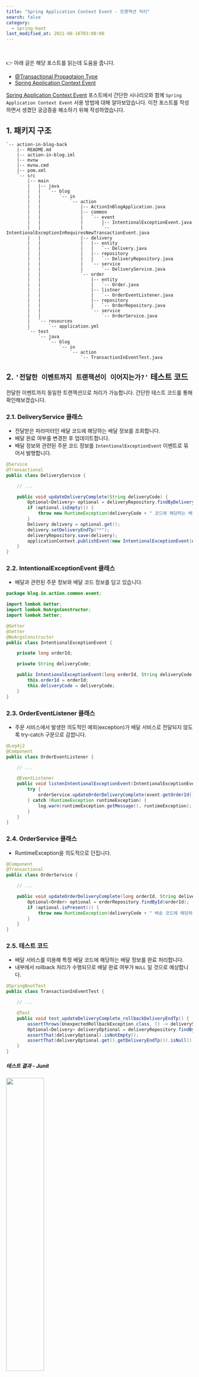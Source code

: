 ```yaml
---
title: "Spring Application Context Event - 트랜잭션 처리"
search: false
category:
  - spring-boot
last_modified_at: 2021-08-16T03:00:00
---
```


<br>

👉 아래 글은 해당 포스트를 읽는데 도움을 줍니다.
- [@Transactional Propagtaion Type][transactional-propagation-type-link]
- [Spring Application Context Event][spring-application-context-event-link]

[Spring Application Context Event][spring-application-context-event-link] 포스트에서 간단한 시나리오와 함께 `Spring Application Context Event` 사용 방법에 대해 알아보았습니다. 
이전 포스트를 작성하면서 생겼던 궁금증을 해소하기 위해 작성하였습니다. 

## 1. 패키지 구조

```
`-- action-in-blog-back
    |-- README.md
    |-- action-in-blog.iml
    |-- mvnw
    |-- mvnw.cmd
    |-- pom.xml
    `-- src
        |-- main
        |   |-- java
        |   |   `-- blog
        |   |       `-- in
        |   |           `-- action
        |   |               |-- ActionInBlogApplication.java
        |   |               |-- common
        |   |               |   `-- event
        |   |               |       |-- IntentionalExceptionEvent.java
        |   |               |       `-- IntentionalExceptionInRequiresNewTransactionEvent.java
        |   |               |-- delivery
        |   |               |   |-- entity
        |   |               |   |   `-- Delivery.java
        |   |               |   |-- repository
        |   |               |   |   `-- DeliveryRepository.java
        |   |               |   `-- service
        |   |               |       `-- DeliveryService.java
        |   |               `-- order
        |   |                   |-- entity
        |   |                   |   `-- Order.java
        |   |                   |-- listner
        |   |                   |   `-- OrderEventListener.java
        |   |                   |-- repository
        |   |                   |   `-- OrderRepository.java
        |   |                   `-- service
        |   |                       `-- OrderService.java
        |   `-- resources
        |       `-- application.yml
        `-- test
            `-- java
                `-- blog
                    `-- in
                        `-- action
                            `-- TransactionInEventTest.java
```

## 2. `'전달한 이벤트까지 트랜잭션이 이어지는가?'` 테스트 코드
전달한 이벤트까지 동일한 트랜잭션으로 처리가 가능합니다. 
간단한 테스트 코드를 통해 확인해보겠습니다. 

### 2.1. DeliveryService 클래스
- 전달받은 파라미터인 배달 코드에 해당하는 배달 정보를 조회합니다.
- 배달 완료 여부를 변경한 후 업데이트합니다.
- 배달 정보와 관련된 주문 코드 정보를 `IntentionalExceptionEvent` 이벤트로 묶어서 발행합니다.

```java
@Service
@Transactional
public class DeliveryService {

    // ...

    public void updateDeliveryComplete(String deliveryCode) {
        Optional<Delivery> optional = deliveryRepository.findByDeliveryCode(deliveryCode);
        if (optional.isEmpty()) {
            throw new RuntimeException(deliveryCode + " 코드에 해당하는 배송 정보가 없습니다.");
        }
        Delivery delivery = optional.get();
        delivery.setDeliveryEndTp("*");
        deliveryRepository.save(delivery);
        applicationContext.publishEvent(new IntentionalExceptionEvent(delivery.getOrder().getId(), deliveryCode));
    }
}
```

### 2.2. IntentionalExceptionEvent 클래스
- 배달과 관련된 주문 정보와 배달 코드 정보를 담고 있습니다.

```java
package blog.in.action.common.event;

import lombok.Getter;
import lombok.NoArgsConstructor;
import lombok.Setter;

@Getter
@Setter
@NoArgsConstructor
public class IntentionalExceptionEvent {

    private long orderId;

    private String deliveryCode;

    public IntentionalExceptionEvent(long orderId, String deliveryCode) {
        this.orderId = orderId;
        this.deliveryCode = deliveryCode;
    }
}
```

### 2.3. OrderEventListener 클래스
- 주문 서비스에서 발생한 의도적인 예외(exception)가 배달 서비스로 전달되지 않도록 try-catch 구문으로 감쌉니다.

```java
@Log4j2
@Component
public class OrderEventListener {

    // ...

    @EventListener
    public void listenIntentionalExceptionEvent(IntentionalExceptionEvent event) {
        try {
            orderService.updateOrderDeliveryComplete(event.getOrderId(), event.getDeliveryCode());
        } catch (RuntimeException runtimeException) {
            log.warn(runtimeException.getMessage(), runtimeException);
        }
    }
}
```

### 2.4. OrderService 클래스
- RuntimeException을 의도적으로 던집니다.

```java
@Component
@Transactional
public class OrderService {

    // ...

    public void updateOrderDeliveryComplete(long orderId, String deliveryCode) {
        Optional<Order> optional = orderRepository.findById(orderId);
        if (optional.isPresent()) {
            throw new RuntimeException(deliveryCode + " 배송 코드에 해당하는 주문 정보가 존재합니다.");
        }
    }
}
```

### 2.5. 테스트 코드
- 배달 서비스를 이용해 특정 배달 코드에 해당하는 배달 정보를 완료 처리합니다.
- 내부에서 rollback 처리가 수행되므로 배달 완료 여부가 `NULL` 일 것으로 예상합니다.

```java
@SpringBootTest
public class TransactionInEventTest {

    // ...

    @Test
    public void test_updateDeliveryComplete_rollbackDeliveryEndTp() {
        assertThrows(UnexpectedRollbackException.class, () -> deliveryService.updateDeliveryComplete(DELIVERY_CODE));
        Optional<Delivery> deliveryOptional = deliveryRepository.findByDeliveryCode(DELIVERY_CODE);
        assertThat(deliveryOptional).isNotEmpty();
        assertThat(deliveryOptional.get().getDeliveryEndTp()).isNull();
    }
}
```

##### 테스트 결과 - Junit

<p align="left"><img src="/images/transaction-in-spring-application-context-event-1.JPG" width="45%"></p>

##### 테스트 결과 - SQL

```sql
SELECT *
FROM tb_order o
INNER JOIN tb_delivery d ON o.id = d.order_id;
```

<p align="left"><img src="/images/transaction-in-spring-application-context-event-2.JPG" width="65%"></p>

#### 2.5.1. UnexpectedRollbackException 발생 이유
이벤트 리스너(event listener)에서 주문 서비스의 예외를 try-catch 구문으로 묶었음에도 불구하고 테스트 코드에서 UnexpectedRollbackException 예외가 발생합니다. 
해당 이유는 다음과 같습니다. 
1. updateOrderDeliveryComplete 메소드까지 배달 서비스의 트랜잭션이 연결됩니다.
1. updateOrderDeliveryComplete 메소드에서 exception이 발생하면서 해당 트랜잭션에 대한 롤백(rollback)이 결정됩니다.
1. listenIntentionalExceptionEvent 메소드에서 try-catch 구문으로 묶어 주문 서비스에서 발생한 예외가 배달 서비스로 전파되지는 않습니다.
1. updateDeliveryComplete 메소드는 정상적인 트랜잭션 처리에 실패합니다.
    - 주문 서비스에서 발생한 예외에 의해 해당 트랜잭션의 롤백 처리가 예정되어 있기 때문입니다.
1. UnexpectedRollbackException 예외가 발생합니다.

## 3. `'전달한 이벤트를 별도의 다른 트랜잭션으로 처리가 가능한가?'` 테스트 코드
전달한 이벤트를 별도의 트랜잭션으로 처리가 가능합니다. 
해당 주제도 간단한 테스트 코드를 통해 확인해보겠습니다. 

### 3.1. DeliveryService 클래스
- 전달받은 파라미터인 배달 코드에 해당하는 배달 정보를 조회합니다.
- 배달 완료 여부를 변경한 후 업데이트합니다.
- 배달 정보와 관련된 주문 코드 정보를 `IntentionalExceptionInRequiresNewTransactionEvent` 이벤트로 묶어서 발행합니다.

```java
@Service
@Transactional
public class DeliveryService {

    // ...

    public void updateDeliveryCompleteInRequiresNewTransaction(String deliveryCode) {
        Optional<Delivery> optional = deliveryRepository.findByDeliveryCode(deliveryCode);
        if (optional.isEmpty()) {
            throw new RuntimeException(deliveryCode + " 코드에 해당하는 배송 정보가 없습니다.");
        }
        Delivery delivery = optional.get();
        delivery.setDeliveryEndTp("*");
        deliveryRepository.save(delivery);
        applicationContext.publishEvent(new IntentionalExceptionInRequiresNewTransactionEvent(delivery.getOrder().getId(), deliveryCode));
    }
}
```

### 3.2. IntentionalExceptionInRequiresNewTransactionEvent 클래스
- 배달과 관련된 주문 정보와 배달 코드 정보를 담고 있습니다.

```java
package blog.in.action.common.event;

import lombok.Getter;
import lombok.NoArgsConstructor;
import lombok.Setter;

@Getter
@Setter
@NoArgsConstructor
public class IntentionalExceptionInRequiresNewTransactionEvent {

    private long orderId;

    private String deliveryCode;

    public IntentionalExceptionInRequiresNewTransactionEvent(long orderId, String deliveryCode) {
        this.orderId = orderId;
        this.deliveryCode = deliveryCode;
    }
}
```

### 3.3. OrderEventListener 클래스
- 주문 서비스에서 발생한 의도적인 예외(exception)가 배달 서비스로 전달되지 않도록 try-catch 구문으로 감쌉니다.

```java
@Log4j2
@Component
public class OrderEventListener {

    // ...

    @EventListener
    public void listenIntentionalExceptionInRequiresNewEvent(IntentionalExceptionInRequiresNewTransactionEvent event) {
        try {
            orderService.updateOrderDeliveryCompleteInRequiresNewTransaction(event.getOrderId(), event.getDeliveryCode());
        } catch (RuntimeException runtimeException) {
            log.warn(runtimeException.getMessage(), runtimeException);
        }
    }
}
```

### 3.4. OrderService 클래스
- 메소드 위에 @Transactional 애너테이션을 추가하여 전파(propagtion) 타입을 변경합니다.
    - `Propagation.REQUIRES_NEW` - 새로운 트랜잭션을 만듭니다. 진행 중인 트랜잭션이 있다면 이를 일시 중단합니다.
- RuntimeException을 의도적으로 던집니다.

```java
@Component
@Transactional
public class OrderService {

    // ...

    @Transactional(propagation = Propagation.REQUIRES_NEW)
    public void updateOrderDeliveryCompleteInRequiresNewTransaction(long orderId, String deliveryCode) {
        Optional<Order> optional = orderRepository.findById(orderId);
        if (optional.isPresent()) {
            throw new RuntimeException(deliveryCode + " 배송 코드에 해당하는 주문 정보가 존재합니다.");
        }
    }
}
```

### 3.5. 테스트 코드
- 배달 서비스를 이용해 특정 배달 코드에 해당하는 배달 정보를 완료 처리합니다.
- 주문 서비스에서 별도 트랜잭션을 생성하여 예외(exception)를 던졌기 때문에 배달 정보는 롤백되지 않습니다.
- 배달 정보의 완료 여부가 `*` 표시되어 있을 것으로 예상합니다.

```java
@SpringBootTest
public class TransactionInEventTest {

    // ...

    @Test
    public void test_updateDeliveryComplete_doNotRollbackDeliveryEndTp() {
        deliveryService.updateDeliveryCompleteInRequiresNewTransaction(DELIVERY_CODE);
        Optional<Delivery> deliveryOptional = deliveryRepository.findByDeliveryCode(DELIVERY_CODE);
        assertThat(deliveryOptional).isNotEmpty();
        assertThat(deliveryOptional.get().getDeliveryEndTp()).isEqualTo("*");
    }
}
```

##### 테스트 결과 - Junit

<p align="left"><img src="/images/transaction-in-spring-application-context-event-3.JPG" width="45%"></p>

##### 테스트 결과 - SQL

```sql
SELECT *
FROM tb_order o
INNER JOIN tb_delivery d ON o.id = d.order_id;
```

<p align="left"><img src="/images/transaction-in-spring-application-context-event-4.JPG" width="65%"></p>

#### 3.5.1. UnexpectedRollbackException 발생하지 않은 이유
동일 트랜잭션으로 묶어서 처리하는 것과 다르게 UnexpectedRollbackException 예외가 발생하지 않았습니다. 
해당 이유는 다음과 같습니다. 
1. updateOrderDeliveryCompleteInRequiresNewTransaction 메소드에서 신규 트랜잭션을 생성하여 배달 서비스의 트랜잭션을 잠시 중단합니다.
1. updateOrderDeliveryCompleteInRequiresNewTransaction 메소드에서 예외가 발생하여 신규 트랜잭션에 대한 롤백(rollback)이 결정됩니다.
1. listenIntentionalExceptionInRequiresNewEvent 메소드에서 try-catch 에 의해 주문 서비스에서 발생한 예외가 배달 서비스로 전파되지 않습니다.
1. 주문 서비스에서 발생한 예외는 새로 생성된 트랜잭션에만 영향을 미치기 때문에 updateDeliveryComplete 메소드는 정상적으로 처리됩니다.

## CLOSING
이벤트 발생과 더불어 트랜잭션 처리까지 함께 정리해보는 시간이었습니다. 
관련된 포스트를 연달아 작성하다보니 벌써 새벽 4시가 되었습니다. 
자고 일어나서 비동기 이벤트 처리 방법에 대해서 정리해봐야겠습니다.

#### TEST CODE REPOSITORY
- <https://github.com/Junhyunny/blog-in-action/tree/master/2021-08-16-transaction-in-spring-application-context-event>

#### REFERENCE
- <https://junhyunny.blogspot.com/2020/02/spring-applicationcontext-event.html>
- <https://junhyunny.github.io/spring-boot/jpa/junit/transactional-propagation-type/>
- <https://junhyunny.github.io/spring-boot/spring-application-context-event/>

[spring-application-context-event-link]: https://junhyunny.github.io/spring-boot/spring-application-context-event/
[transactional-propagation-type-link]: https://junhyunny.github.io/spring-boot/jpa/junit/transactional-propagation-type/